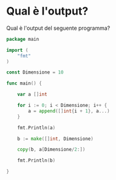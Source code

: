 # Qual è l'output?

Qual è l'output del seguente programma?

```go
package main

import (
	"fmt"
)

const Dimensione = 10

func main() {

	var a []int

	for i := 0; i < Dimensione; i++ {
		a = append([]int{i + 1}, a...)
	}

	fmt.Println(a)

	b := make([]int, Dimensione)

	copy(b, a[Dimensione/2:])

	fmt.Println(b)

}
```
